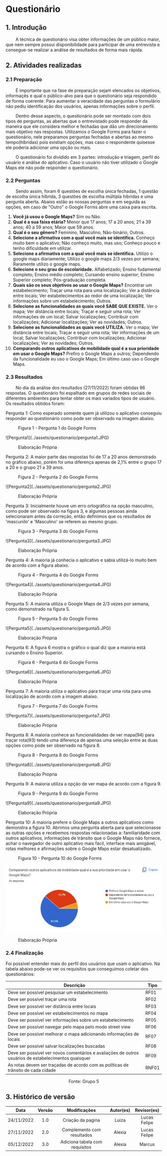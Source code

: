 # Questionário

## 1. Introdução

&emsp;&emsp; A técnica de questionário visa obter informações de um público maior, que nem sempre possui disponibilidade para participar de uma entrevista e consegue-se realizar a análise de resultados de forma mais rápida.
 
## 2. Atividades realizadas
### 2.1 Preparação
&emsp;&emsp; É importante que na fase de preparação sejam elencados os objetivos, informaçẽs e qual o público-alvo para que o questionário seja respondido de forma coerente. Para aumentar a veracidade das perguntas o formulário não pediu identificação dos usuários, apenas informações sobre o perfil.

&emsp;&emsp; Dentro desse aspecto, o questionário pode ser montado com dois tipos de perguntas, as abertas que o entrevistado pode responder da maneira que ele considera melhor e fechadas que dão um direcionamento mais objetivo nas respostas. Utilizamos o Google Forms para fazer o questionário, nele preparamos perguntas fechadas e abertas ao mesmo tempo(híbridas) pois existiam opções, mas caso o respondente quisesse ele poderia adicionar uma opção ou mais. 

&emsp;&emsp; O questionário foi dividido em 3 partes: introdução e triagem, perfil do usuário e análise do aplicativo. Caso o usuário não tiver utilizado o Google Maps ele não pode responder o questionário.

### 2.2 Perguntas

&emsp;&emsp; Sendo assim, foram 6 questões de escolha única fechadas, 1 questão de escolha única híbrida, 3 questões de escolha múltipla híbridas e uma pergunta aberta. Abaixo estão as nossas perguntas e em seguida as opções, em caso de "Outro" o Google Forms abre uma caixa para escrita.

1. **Você já usou o Google Maps?** Sim ou Não.
2. **Qual é a sua faixa etária?** Menor que 17 anos; 17 a 20 anos; 21 a 39 anos; 40 a 59 anos; Maior que 59 anos.
3. **Qual é o seu gênero?**  Feminino, Masculino, Não-binário, Outros.
3. **Selecione a afirmativa com a qual você mais se identifica.** Conheço muito bem o aplicativo; Não conheço muito, mas uso; Conheço pouco e tenho dificuldade em utilizar.
4. **Selecione a afirmativa com a qual você mais se identifica.** Utilizo o google maps diariamente; Utilizo o google maps 2/3 vezes por semana; Raramente utilizo o google maps.
5. **Selecione o seu grau de escolaridade.** Alfabetizado; Ensino fudamental completo; Ensino médio completo; Cursando ensino superior; Ensino Superior completo; Pós-graduação completa.
6. **Quais são os seus objetivos ao usar o Google Maps?** Encontrar um estabelecimento; Traçar uma rota para uma localização; Ver a distância entre locais; Ver estabelecimentos ao redor de uma localização; Ver informações sobre um estabelecimento; Outros.
7. **Selecione as funcionalidades as quais você SABE QUE EXISTE.** Ver o mapa; Ver distância entre locais; Traçar e seguir uma rota; Ver informações de um local; Salvar localizações; Contribuir com localizações; Adicionar localizações; Ver as novidades; Outros.
8. **Selecione as funcionalidades as quais você UTILIZA.** Ver o mapa; Ver distância entre locais; Traçar e seguir uma rota; Ver informações de um local; Salvar localizações; Contribuir com localizações; Adicionar localizações; Ver as novidades; Outros.
9. **Comparando outros aplicativos de mobilidade qual é a sua prioridade em usar o Google Maps?** Prefiro o Google Maps a outros; Dependendo da funcionalidade eu uso o Google Maps; Em último caso uso o Google Maps.

### 2.3 Resultados

&emsp;&emsp; No dia da análise dos resultados (27/11/2022) foram obtidas 96 respostas. O questionário foi espalhado em grupos de redes sociais de diferentes ambientes para tentar obter os mais variados tipos de usuário. Os resultados obtidos foram: 

Pergunta 1: Como esperado somente quem já utilizou o aplicativo conseguiu responder ao questionário como pode ser observado na imagem abaixo.

<figure markdown >
  <figcaption>Figura 1 - Pergunta 1 do Google Forms</figcaption>
  </figure>
![Pergunta1](../assets/questionario/pergunta1.JPG)

<figure markdown >

  <figcaption>Elaboração Própria</figcaption>
</figure>

Pergunta 2: A maior parte das respostas foi de 17 a 20 anos demonstrado no gráfico abaixo, porém foi uma diferença apenas de 2,1% entre o grupo 17 a 20 e o grupo 21 a 39 anos.

<figure markdown >
  <figcaption>Figura 2 - Pergunta 2 do Google Forms</figcaption>
  </figure>
![Pergunta2](../assets/questionario/pergunta2.JPG)

<figure markdown >
  <figcaption>Elaboração Própria</figcaption>
</figure>

Pergunta 3: Inicialmente houve um erro ortográfico na opção masculino, como pode ser observado na figura 3, e algumas pessoas ainda selecionaram antes da correção, então definimos que os resultados de 'mascunilo' e 'Masculino' se referem ao mesmo grupo.

<figure markdown >
  <figcaption>Figura 3 - Pergunta 3 do Google Forms</figcaption>
  </figure>
![Pergunta3](../assets/questionario/pergunta3.JPG)

<figure markdown >
  <figcaption>Elaboração Própria</figcaption>
</figure>

Pergunta 4: A maioria já conhecia o aplicativo e sabia utilizá-lo muito bem de acordo com a figura abaixo.

<figure markdown >
  <figcaption>Figura 4 - Pergunta 4 do Google Forms</figcaption>
  </figure>
![Pergunta4](../assets/questionario/pergunta4.JPG)

<figure markdown >
  <figcaption>Elaboração Própria</figcaption>
</figure>

Pergunta 5: A maioria utiliza o Google Maps de 2/3 vezes por semana, como demonstrado na figura 5. 

<figure markdown >
  <figcaption>Figura 5 - Pergunta 5 do Google Forms</figcaption>
  </figure>
![Pergunta5](../assets/questionario/pergunta5.JPG)

<figure markdown >
  <figcaption>Elaboração Própria</figcaption>
</figure>

Pergunta 6: A figura 6 mostra o gráfico o qual diz que a maioria está cursando o Ensino Superior.

<figure markdown >
  <figcaption>Figura 6 - Pergunta 6 do Google Forms</figcaption>
  </figure>
![Pergunta6](../assets/questionario/pergunta6.JPG)

<figure markdown >
  <figcaption>Elaboração Própria</figcaption>
</figure>

Pergunta 7: A maioria utiliza o aplicativo para traçar uma rota para uma localização de acordo com a imagem abaixo.

<figure markdown >
  <figcaption>Figura 7 - Pergunta 7 do Google Forms</figcaption>
  </figure>
![Pergunta7](../assets/questionario/pergunta7.JPG)

<figure markdown >
  <figcaption>Elaboração Própria</figcaption>
</figure>

Pergunta 8: A maioria conhece as funcionalidades de ver mapa(94) para traçar rota(93) tendo uma diferença de apenas uma seleção entre as duas opções como pode ser observado na figura 8.

<figure markdown >
  <figcaption>Figura 8 - Pergunta 8 do Google Forms</figcaption>
  </figure>
![Pergunta8](../assets/questionario/pergunta8.JPG)

<figure markdown >
  <figcaption>Elaboração Própria</figcaption>
</figure>

Pergunta 9: A maioria utiliza a opção de ver mapa de acordo com a figura 9.

<figure markdown >
  <figcaption>Figura 9 - Pergunta 9 do Google Forms</figcaption>
  </figure>
![Pergunta9](../assets/questionario/pergunta9.JPG)

<figure markdown >
  <figcaption>Elaboração Própria</figcaption>
</figure>

Pergunta 10: A maioria prefere o Google Maps a outros aplicativos como demonstra a figura 10. Abrimos uma pergunta aberta para que selecionasse as outras opções e recebemos respostas relacionadas a: familiaridade com outros aplicativos, informações de trânsito que o Google Maps não fornece, achar o navegador de outro aplicativo mais fácil, interface mais amigável, rotas melhores e afirmações sobre o Google Maps estar desatualizado. 

<figure markdown >
  <figcaption>Figura 10 - Pergunta 10 do Google Forms</figcaption>
  </figure>

![Pergunta10](../assets/questionario/pergunta10.JPG)

<figure markdown >

  <figcaption>Elaboração Própria</figcaption>
</figure>

### 2.4 Finalização

Foi possível entender mais do perfil dos usuários que usam o aplicativo. Na tabela abaixo pode-se ver os requisitos que conseguimos coletar dos questionários:

| Descrição                                                                                             | Tipo  |
| ----------------------------------------------------------------------------------------------------- | ----- |
| Deve ser possível pesquisar um estabelecimento                                                        | RF01  |
| Deve ser possível traçar uma rota                                                                     | RF02  |
| Deve ser possível ver distância entre locais                                                          | RF03  |
| Deve ser possível ver estabelecimentos no mapa                                                        | RF04  |
| Deve ser possível ver informações sobre um estabelecimento                                            | RF05  |
| Deve ser possível navegar pelo mapa pelo modo street view                                             | RF06  |
| Deve ser possível melhorar o mapa adicionando informações de locais                                   | RF07  |
| Deve ser possível salvar localizações buscadas                                                        | RF08  |
| Deve ser possível ver novos comentários e avaliações de outros usuários de estabelecimentos quaisquer | RF09  |
| As rotas devem ser traçadas de acordo com as políticas de trânsito de cada cidade                     | RNF01 |

<div style="text-align: center">
<p>Fonte: Grupo 5</p>
</div>

## 3. Histórico de versão

| Data       | Versão | Modificações                   | Autor(es)      | Revisor(es)        |
| :--------: | :----: | :---------------------------:  | :------------: | :----------------: |
| 24/11/2022 | 1.0    | Criação da pagina              | Luiza          |    Lucas Felipe    |
| 27/11/2022 | 2.0    | Complemento com resultados     | Alexia         |    Lucas Felipe    |
| 05/12/2022 | 3.0    | Adiciona tabela com requisitos | Alexia         |    Marcus          |
